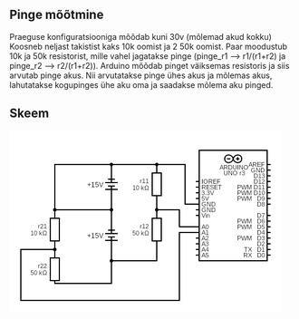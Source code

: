 ## Pinge mõõtmine
Praeguse konfiguratsiooniga mõõdab kuni 30v (mõlemad akud kokku)
Koosneb neljast takistist kaks 10k oomist ja 2 50k oomist. Paar moodustub 10k ja 50k resistorist, mille vahel jagatakse pinge (pinge_r1 --> r1/(r1+r2) ja pinge_r2 --> r2/(r1+r2)). Arduino mõõdab pinget väiksemas resistoris ja siis arvutab pinge akus. Nii arvutatakse pinge ühes akus ja mõlemas akus, lahutatakse kogupinges ühe aku oma ja saadakse mõlema aku pinged.

## Skeem
![alt text](./pinge.png)
